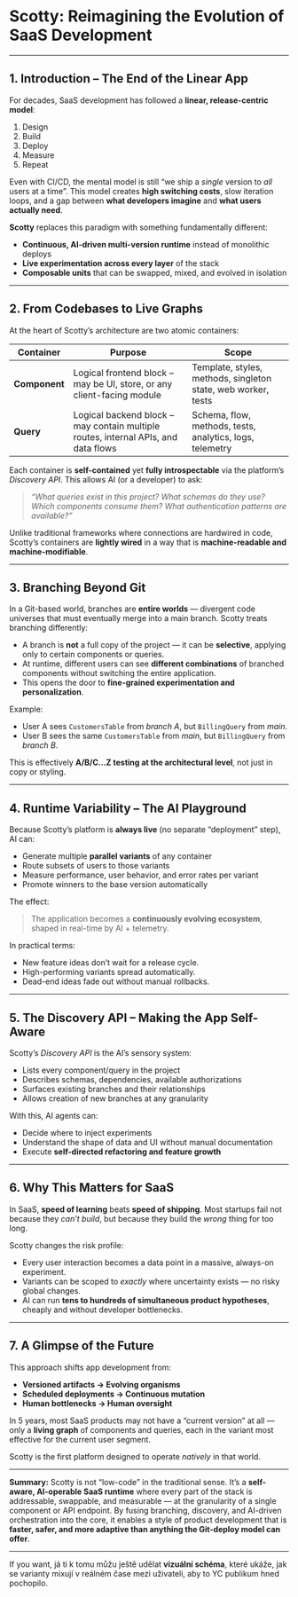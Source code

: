 # **Scotty: Reimagining the Evolution of SaaS Development**

---

## 1. Introduction – The End of the Linear App

For decades, SaaS development has followed a **linear, release-centric model**:

1. Design
2. Build
3. Deploy
4. Measure
5. Repeat

Even with CI/CD, the mental model is still “we ship a *single* version to *all* users at a time”. This model creates **high switching costs**, slow iteration loops, and a gap between **what developers imagine** and **what users actually need**.

**Scotty** replaces this paradigm with something fundamentally different:

* **Continuous, AI-driven multi-version runtime** instead of monolithic deploys
* **Live experimentation across every layer** of the stack
* **Composable units** that can be swapped, mixed, and evolved in isolation

---

## 2. From Codebases to Live Graphs

At the heart of Scotty’s architecture are two atomic containers:

| Container     | Purpose                                                                            | Scope                                                         |
| ------------- | ---------------------------------------------------------------------------------- | ------------------------------------------------------------- |
| **Component** | Logical frontend block – may be UI, store, or any client-facing module             | Template, styles, methods, singleton state, web worker, tests |
| **Query**     | Logical backend block – may contain multiple routes, internal APIs, and data flows | Schema, flow, methods, tests, analytics, logs, telemetry      |

Each container is **self-contained** yet **fully introspectable** via the platform’s *Discovery API*. This allows AI (or a developer) to ask:

> *“What queries exist in this project? What schemas do they use? Which components consume them? What authentication patterns are available?”*

Unlike traditional frameworks where connections are hardwired in code, Scotty’s containers are **lightly wired** in a way that is **machine-readable and machine-modifiable**.

---

## 3. Branching Beyond Git

In a Git-based world, branches are **entire worlds** — divergent code universes that must eventually merge into a main branch. Scotty treats branching differently:

* A branch is **not** a full copy of the project — it can be **selective**, applying only to certain components or queries.
* At runtime, different users can see **different combinations** of branched components without switching the entire application.
* This opens the door to **fine-grained experimentation and personalization**.

Example:

* User A sees `CustomersTable` from *branch A*, but `BillingQuery` from *main*.
* User B sees the same `CustomersTable` from *main*, but `BillingQuery` from *branch B*.

This is effectively **A/B/C…Z testing at the architectural level**, not just in copy or styling.

---

## 4. Runtime Variability – The AI Playground

Because Scotty’s platform is **always live** (no separate “deployment” step), AI can:

* Generate multiple **parallel variants** of any container
* Route subsets of users to those variants
* Measure performance, user behavior, and error rates per variant
* Promote winners to the base version automatically

The effect:

> The application becomes a **continuously evolving ecosystem**, shaped in real-time by AI + telemetry.

In practical terms:

* New feature ideas don’t wait for a release cycle.
* High-performing variants spread automatically.
* Dead-end ideas fade out without manual rollbacks.

---

## 5. The Discovery API – Making the App Self-Aware

Scotty’s *Discovery API* is the AI’s sensory system:

* Lists every component/query in the project
* Describes schemas, dependencies, available authorizations
* Surfaces existing branches and their relationships
* Allows creation of new branches at any granularity

With this, AI agents can:

* Decide where to inject experiments
* Understand the shape of data and UI without manual documentation
* Execute **self-directed refactoring and feature growth**

---

## 6. Why This Matters for SaaS

In SaaS, **speed of learning** beats **speed of shipping**.
Most startups fail not because they *can’t build*, but because they build the *wrong* thing for too long.

Scotty changes the risk profile:

* Every user interaction becomes a data point in a massive, always-on experiment.
* Variants can be scoped to *exactly* where uncertainty exists — no risky global changes.
* AI can run **tens to hundreds of simultaneous product hypotheses**, cheaply and without developer bottlenecks.

---

## 7. A Glimpse of the Future

This approach shifts app development from:

* **Versioned artifacts → Evolving organisms**
* **Scheduled deployments → Continuous mutation**
* **Human bottlenecks → Human oversight**

In 5 years, most SaaS products may not have a “current version” at all — only a **living graph** of components and queries, each in the variant most effective for the current user segment.

Scotty is the first platform designed to operate *natively* in that world.

---

**Summary:**
Scotty is not “low-code” in the traditional sense. It’s a **self-aware, AI-operable SaaS runtime** where every part of the stack is addressable, swappable, and measurable — at the granularity of a single component or API endpoint. By fusing branching, discovery, and AI-driven orchestration into the core, it enables a style of product development that is **faster, safer, and more adaptive than anything the Git-deploy model can offer**.

---

If you want, já ti k tomu můžu ještě udělat **vizuální schéma**, které ukáže, jak se varianty mixují v reálném čase mezi uživateli, aby to YC publikum hned pochopilo.
